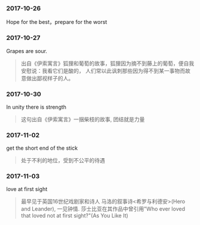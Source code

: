
### 2017-10-26

Hope for the best，prepare for the worst

### 2017-10-27

Grapes are sour. 
> 出自《伊索寓言》狐狸和葡萄的故事，狐狸因为摘不到藤上的葡萄，便自我安慰说：我看它们是酸的， 人们常以此讽刺那些因为得不到某一事物而故意做出鄙视样子的人。

### 2017-10-30

In unity there is strength  
> 这句出自《伊索寓言》一捆柴枝的故事, 团结就是力量

### 2017-11-02

get the short end of the stick
> 处于不利的地位，受到不公平的待遇

### 2017-11-03
love at first sight
> 最早见于英国16世纪戏剧家和诗人 马洛的叙事诗<希罗与利德安>(Hero and Leander), 一见钟情. 莎士比亚在其作品中曾引用"Who ever loved that loved not at first sight?"(As You Like It)
